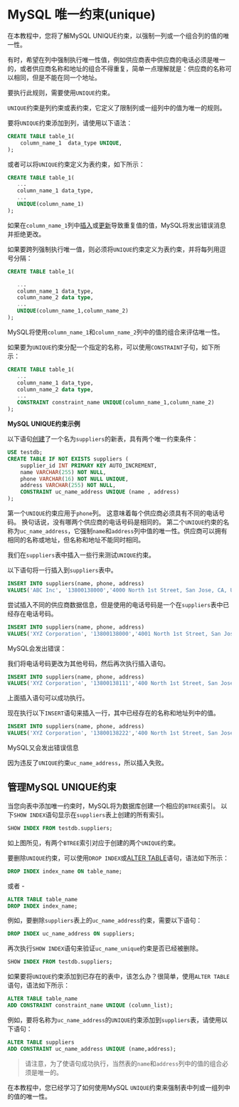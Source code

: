 # MySQL 唯一约束(unique)

在本教程中，您将了解MySQL UNIQUE约束，以强制一列或一个组合列的值的唯一性。

有时，希望在列中强制执行唯一性值，例如供应商表中供应商的电话必须是唯一的，或者供应商名称和地址的组合不得重复，简单一点理解就是：供应商的名称可以相同，但是不能在同一个地址。

要执行此规则，需要使用`UNIQUE`约束。

`UNIQUE`约束是列约束或表约束，它定义了限制列或一组列中的值为唯一的规则。

要将`UNIQUE`约束添加到列，请使用以下语法：

```sql
CREATE TABLE table_1(
    column_name_1  data_type UNIQUE,
);
```

或者可以将`UNIQUE`约束定义为表约束，如下所示：

```sql
CREATE TABLE table_1(
   ...
   column_name_1 data_type,
   ...
   UNIQUE(column_name_1)
);
```

如果在`column_name_1`列中[插入](./insert.html)或[更新](./update.html)导致重复值的值，MySQL将发出错误消息并拒绝更改。

如果要跨列强制执行唯一值，则必须将`UNIQUE`约束定义为表约束，并将每列用逗号分隔：

```sql
CREATE TABLE table_1(

   ...
   column_name_1 data_type,
   column_name_2 data type,
   ...
   UNIQUE(column_name_1,column_name_2)
);
```

MySQL将使用`column_name_1`和`column_name_2`列中的值的组合来评估唯一性。

如果要为`UNIQUE`约束分配一个指定的名称，可以使用`CONSTRAINT`子句，如下所示：

```sql
CREATE TABLE table_1(
   ...
   column_name_1 data_type,
   column_name_2 data type,
   ...
   CONSTRAINT constraint_name UNIQUE(column_name_1,column_name_2)
);
```

**MySQL UNIQUE约束示例**

以下语句[创建](./table-create)了一个名为`suppliers`的新表，具有两个唯一约束条件：

```sql
USE testdb;
CREATE TABLE IF NOT EXISTS suppliers (
    supplier_id INT PRIMARY KEY AUTO_INCREMENT,
    name VARCHAR(255) NOT NULL,
    phone VARCHAR(16) NOT NULL UNIQUE,
    address VARCHAR(255) NOT NULL,
    CONSTRAINT uc_name_address UNIQUE (name , address)
);
```

第一个`UNIQUE`约束应用于`phone`列。 这意味着每个供应商必须具有不同的电话号码。 换句话说，没有哪两个供应商的电话号码是相同的。
第二个`UNIQUE`约束的名称为`uc_name_address`，它强制`name`和`address`列中值的唯一性。供应商可以拥有相同的名称或地址，但名称和地址不能同时相同。

我们在`suppliers`表中插入一些行来测试`UNIQUE`约束。

以下语句将一行插入到`suppliers`表中。

```sql
INSERT INTO suppliers(name, phone, address)
VALUES('ABC Inc', '13800138000','4000 North 1st Street, San Jose, CA, USA');
```

尝试插入不同的供应商数据信息，但是使用的电话号码是一个在`suppliers`表中已经存在电话号码。

```sql
INSERT INTO suppliers(name, phone, address)
VALUES('XYZ Corporation', '13800138000','4001 North 1st Street, San Jose, CA, USA');
```

MySQL会发出错误：

我们将电话号码更改为其他号码，然后再次执行插入语句。

```sql
INSERT INTO suppliers(name, phone, address)
VALUES('XYZ Corporation', '13800138111','400 North 1st Street, San Jose, CA, USA');
```

上面插入语句可以成功执行。

现在执行以下`INSERT`语句来插入一行，其中已经存在的名称和地址列中的值。

```sql
INSERT INTO suppliers(name, phone, address)
VALUES('XYZ Corporation', '13800138222','400 North 1st Street, San Jose, CA, USA');
```

MySQL又会发出错误信息 

因为违反了`UNIQUE`约束`uc_name_address`，所以插入失败。

## 管理MySQL UNIQUE约束

当您向表中添加唯一约束时，MySQL将为数据库创建一个相应的`BTREE`索引。 以下`SHOW INDEX`语句显示在`suppliers`表上创建的所有索引。

```sql
SHOW INDEX FROM testdb.suppliers;
```

如上图所见，有两个`BTREE`索引对应于创建的两个`UNIQUE`约束。

要删除`UNIQUE`约束，可以使用`DROP INDEX`或[ALTER TABLE](./table-alter.html)语句，语法如下所示：

```sql
DROP INDEX index_name ON table_name;
```

或者 - 

```sql
ALTER TABLE table_name
DROP INDEX index_name;
```

例如，要删除`suppliers`表上的`uc_name_address`约束，需要以下语句：

```sql
DROP INDEX uc_name_address ON suppliers;
```

再次执行`SHOW INDEX`语句来验证`uc_name_unique`约束是否已经被删除。

```sql
SHOW INDEX FROM testdb.suppliers;
```

如果要将`UNIQUE`约束添加到已存在的表中，该怎么办？很简单，使用`ALTER TABLE`语句，语法如下所示：

```sql
ALTER TABLE table_name
ADD CONSTRAINT constraint_name UNIQUE (column_list);
```

例如，要将名称为`uc_name_address`的`UNIQUE`约束添加到`suppliers`表，请使用以下语句：

```sql
ALTER TABLE suppliers
ADD CONSTRAINT uc_name_address UNIQUE (name,address);
```

> 请注意，为了使语句成功执行，当然表的`name`和`address`列中的值的组合必须是唯一的。

在本教程中，您已经学习了如何使用MySQL `UNIQUE`约束来强制表中列或一组列中的值的唯一性。